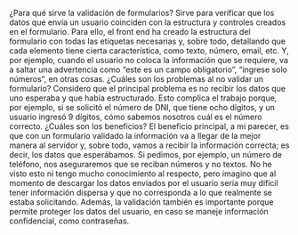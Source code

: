 ¿Para qué sirve la validación de formularios? Sirve para verificar que los datos que envía un usuario coinciden con la estructura y controles creados en el formulario. Para ello, el front end ha creado la estructura del formulario con todas las etiquetas necesarias y, sobre todo, detallando que cada elemento tiene cierta característica, como texto, número, email, etc. Y, por ejemplo, cuando el usuario no coloca la información que se requiere, va a saltar una advertencia como  “este es un campo obligatorio”, “ingrese solo números”, en otras cosas. 
¿Cuáles son los problemas al no validar un formulario? Considero que el principal problema es no recibir los datos que uno esperaba y que había estructurado. Esto complica el trabajo porque, por ejemplo, si se solicitó el número de DNI, que tiene ocho dígitos, y un usuario ingresó 9 dígitos, cómo sabemos nosotros cuál es el número correcto.
¿Cuáles son los beneficios? El beneficio principal, a mi parecer, es que con un formulario validado la información va a llegar de la mejor manera al servidor y, sobre todo, vamos a recibir la información correcta; es decir, los datos que esperábamos. Si pedimos, por ejemplo, un número de teléfono, nos aseguraremos que se reciban números y no textos. No he visto esto ni tengo mucho conocimiento al respecto, pero imagino que al momento de descargar los datos enviados por el usuario sería muy difícil tener información dispersa y que no corresponda a lo que realmente se estaba solicitando. Además, la validación también es importante porque permite proteger los datos del usuario, en caso se maneje información confidencial, como contraseñas.
